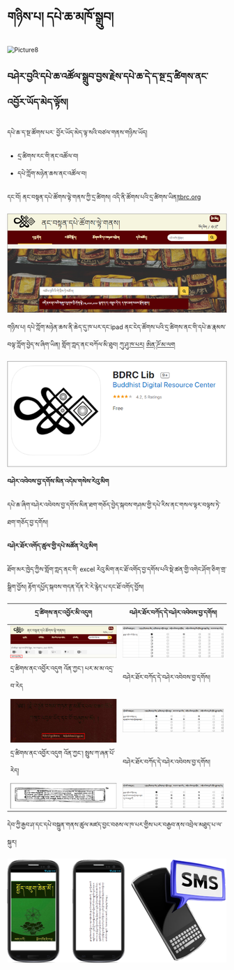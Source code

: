 # གཉིས་པ། དཔེ་ཆ་མཁོ་སྒྲུབ།

![Picture8](https://github.com/buda-base/budax/assets/28945342/59310cf5-9eb9-4445-b658-f97b64462b85)


## བཤེར་བྱའི་དཔེ་ཆ་འཚོལ་སྒྲུབ་བྱས་རྗེས་དཔེ་ཆ་དེ་ད་སྔ་དྲ་ཚིགས་ནང་འབྱོར་ཡོད་མེད་ལྟོས།

དཔེ་ཆ་ད་སྔ་ཚོགས་པར་
བྱོར་ཡོད་མེད་ལྟ་སའི་བཙལ་གནས་གཉིས་ཡོད།
- དྲ་ཚིགས་རང་གི་ནང་འཚོལ་བ།
- དཔེ་ཀློག་མཉེན་ཆས་ནང་འཚོལ་བ།
 
དང་བོ། ནང་བསྟན་དཔེ་ཚོགས་ལྟེ་གནས་ཀྱི་དྲ་ཚིགས། འདི་ནི་ཚོགས་པའི་དྲ་ཚིགས་ཡིན།[tbrc.org](https://www.tbrc.org/?locale=bo#!footer/about/newhome)

![](images/001.png)

གཉིས་པ། དཔེ་ཀློག་མཉེན་ཆས་ནི་ཆེད་དུ་ཁ་པར་དང་ipad ནང་ངེད་ཚོགས་པའི་དྲ་ཚིགས་ནང་གི་དཔེ་ཆ་རྣམས་བལྟ་ཀློག་བྱེད་ས་ཞིག་ཡིན། གློག་ཀླད་ནང་བཀོལ་མི་ཐུབ། [ཀུ་ཤུ་ཁ་པར།](https://apps.apple.com/us/developer/buddhist-digital-resource-center/id1254032188) [ཨིན་ཌོ་མ་ལག](https://s3.amazonaws.com/bdrcwebassets/prod/about/Android+Tibetan.png)

![](images/002.png)

**བཤེར་འབེབས་བྱ་དགོས་མིན་འདེམ་གསེས་རེའུ་མིག**

དཔེ་ཆ་ཞིག་བཤེར་འབེབས་བྱ་དགོས་མིན་ཐག་གཅོད་བྱེད་སྐབས་གཤམ་གྱི་དཔེ་རིས་ནང་གསལ་ལྟར་བལྟས་ཏེ་ཐག་གཅོད་བྱ་དགོས།

**བཤེར་ཐོར་འགོད་ཚུལ་གྱི་དཔེ་མཚོན་རེའུ་མིག**

ཐོག་མར་ཁྱེད་ཀྱིས་གློག་ཀླད་ནང་གི་ excel རེའུ་མིག་ནང་ཐོ་འགོད་བྱ་དགོས་པའི་སྡེ་ཚན་གྱི་འགེང་ཤོག་ཅིག་གྲ་སྒྲིག་བྱོས། རྟོག་དཔྱོད་སྐབས་གདན་དོན་རེ་རེ་རྙེད་པ་དང་ཐོ་འགོད་བྱོས།

| དྲ་ཚིགས་ནང་འབྱོར་མི་འདུག | བཤེར་ཐོར་བཀོད་དེ་བཤེར་འབེབས་བྱ་དགོས། |
| ----- | ------ |
| ![](images/004.png) | ![](images/005.png) |
| དྲ་ཚིགས་ནང་འབྱོར་འདུག འོན་ཀྱང་། པར་མ་མ་འདྲ་བ་རེད| བཤེར་ཐོར་བཀོད་དེ་བཤེར་འབེབས་བྱ་དགོས། |
| ![](images/006.png) | ![](images/007.png)|
| དྲ་ཚིགས་ནང་འབྱོར་འདུག འོན་ཀྱང་། སྤུས་ཀ་ཞན་པོ་རེད། | བཤེར་ཐོར་བཀོད་དེ་བཤེར་འབེབས་བྱ་དགོས། |
| ![](images/008.png) | ![](images/009.png) |

དེབ་ཀྱི་རྒྱབ་ཤ་དང་དཔེ་བསྐྲུན་གནས་ཚུལ་མཛད་བྱང་བཅས་ལ་ཁ་པར་གྱིས་པར་བརྒྱབ་ནས་འབྲེལ་མཐུད་པ་ལ་སྐུར།

![800](images/010.png)
